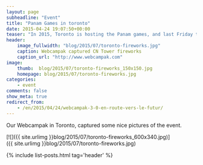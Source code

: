 ```yaml
---
layout: page
subheadline: "Event"
title: "Panam Games in toronto"
date: 2015-04-24 19:07:50+00:00
teaser: "In 2015, Toronto is hosting the Panam games, and last Friday the opening ceremony took place, with fireworks launched from the CN tower."
header:
    image_fullwidth: "blog/2015/07/toronto-fireworks.jpg"
    caption: Webcampak captured CN Tower fireworks
    caption_url: "http://www.webcampak.com"
image:
    thumb:  blog/2015/07/toronto-fireworks_150x150.jpg
    homepage: blog/2015/07/toronto-fireworks.jpg
categories:
    - event
comments: false
show_meta: true
redirect_from:
    - /en/2015/04/24/webcampak-3-0-en-route-vers-le-futur/
---
```

Our Webcampak in Toronto, captured some nice pictures of the event.

[![]({{ site.urlimg }}blog/2015/07/toronto-fireworks_600x340.jpg)]({{ site.urlimg }}blog/2015/07/toronto-fireworks.jpg)

{% include list-posts.html tag='header' %}